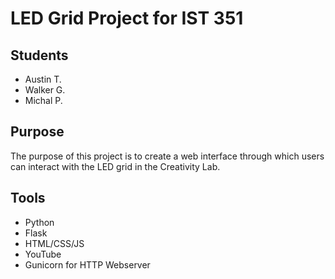 # LED Grid Project for IST 351 #

## Students ##

* Austin T.
* Walker G.
* Michal P.

## Purpose ##

The purpose of this project is to create a web interface through which users can interact with the LED grid in the Creativity Lab.

## Tools ##

* Python
* Flask
* HTML/CSS/JS
* YouTube
* Gunicorn for HTTP Webserver


